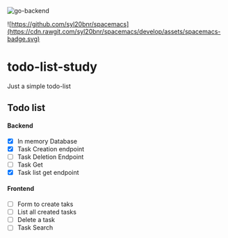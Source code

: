 ![go-backend](https://github.com/araujorafael/todo-list-study/workflows/Go/badge.svg?branch=master)

![https://github.com/syl20bnr/spacemacs](https://cdn.rawgit.com/syl20bnr/spacemacs/develop/assets/spacemacs-badge.svg)

# todo-list-study

Just a simple todo-list

## Todo list

#### Backend

- [x] In memory Database 
- [x] Task Creation endpoint
- [ ] Task Deletion Endpoint
- [ ] Task Get
- [x] Task list get endpoint 

#### Frontend

- [ ] Form to create taks
- [ ] List all created tasks
- [ ] Delete a task
- [ ] Task Search
